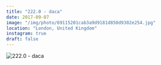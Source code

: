 ```yaml
---
title: "222.0 - daca"
date: 2017-09-07
image: "/img/photo/69115201cab3a9d9181d850d9302e254.jpg"
location: "London, United Kingdom"
instagram: true
draft: false
---
```


![222.0 - daca](/img/photo/69115201cab3a9d9181d850d9302e254.jpg)
